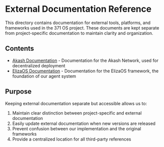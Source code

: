 # External Documentation Reference

This directory contains documentation for external tools, platforms, and frameworks used in the 371 OS project. These documents are kept separate from project-specific documentation to maintain clarity and organization.

## Contents

- [Akash Documentation](akash_docs/) - Documentation for the Akash Network, used for decentralized deployment
- [ElizaOS Documentation](elizaos/) - Documentation for the ElizaOS framework, the foundation of our agent system

## Purpose

Keeping external documentation separate but accessible allows us to:
1. Maintain clear distinction between project-specific and external documentation
2. Easily update external documentation when new versions are released
3. Prevent confusion between our implementation and the original frameworks
4. Provide a centralized location for all third-party references